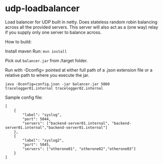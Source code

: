 udp-loadbalancer
================

Load balancer for UDP built in netty.
Does stateless random robin balancing across all the provided servers.
This server will also act as a (one way) relay if you supply only one server to balance across.

How to build:

Install maven
Run: `mvn install`

Pick out `balancer.jar` from /target folder.

Run with -Dconfig= pointed at either full path of a .json extension file or a relative path to where you execute the jar.

`java -Dconfig=config.json -jar balancer.jar 5060 tracelogger01.internal tracelogger02.internal`

Sample config file:
```
[
	{	
		"label": "syslog",
		"port": 5044,
		"servers": ["backend-server01.internal", "backend-server01.internal","backend-server01.internal"]
	},
	{	
		"label": "syslog2",
		"port": 5045,
		"servers": ["otherone01", "otherone02","otherone03"]
	}
]
```

